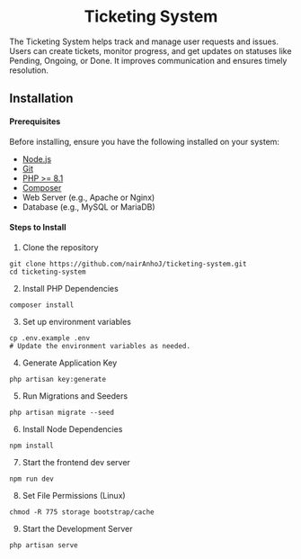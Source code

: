<div align="center">
<h1>Ticketing System</h1>
</div>

The Ticketing System helps track and manage user requests and issues. Users can create tickets, monitor progress, and get updates on statuses like Pending, Ongoing, or Done. It improves communication and ensures timely resolution.
<br/>

## Installation

#### Prerequisites
Before installing, ensure you have the following installed on your system:
- [Node.js](https://nodejs.org/en)
- [Git](https://git-scm.com/downloads)
- [PHP >= 8.1](https://www.php.net/downloads.php)
- [Composer](https://getcomposer.org/download/)
- Web Server (e.g., Apache or Nginx)
- Database (e.g., MySQL or MariaDB)

#### Steps to Install
1. Clone the repository

~~~
git clone https://github.com/nairAnhoJ/ticketing-system.git
cd ticketing-system
~~~

2. Install PHP Dependencies
~~~
composer install
~~~

3. Set up environment variables
~~~
cp .env.example .env
# Update the environment variables as needed.
~~~

4. Generate Application Key
~~~
php artisan key:generate
~~~

5. Run Migrations and Seeders
~~~
php artisan migrate --seed
~~~

6. Install Node Dependencies
~~~
npm install
~~~

7. Start the frontend dev server
~~~
npm run dev
~~~

8. Set File Permissions (Linux)
~~~
chmod -R 775 storage bootstrap/cache
~~~

9. Start the Development Server
~~~
php artisan serve
~~~

<br/>